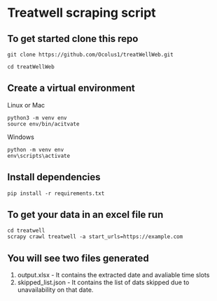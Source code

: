 # Treatwell scraping script

## To get started clone this repo

```
git clone https://github.com/Ocolus1/treatWellWeb.git
```

```
cd treatWellWeb
```

## Create a virtual environment

Linux or Mac

```
python3 -m venv env
source env/bin/acitvate 
```

Windows 

```
python -m venv env
env\scripts\activate
```

## Install dependencies

```
pip install -r requirements.txt
```

## To get your data in an excel file run 

```
cd treatwell
scrapy crawl treatwell -a start_urls=https://example.com
```

## You will see two files generated

1. output.xlsx  - It contains the extracted date and avaliable time slots
2. skipped_list.json -  It contains the list of dats skipped due to unavailability on that date.

